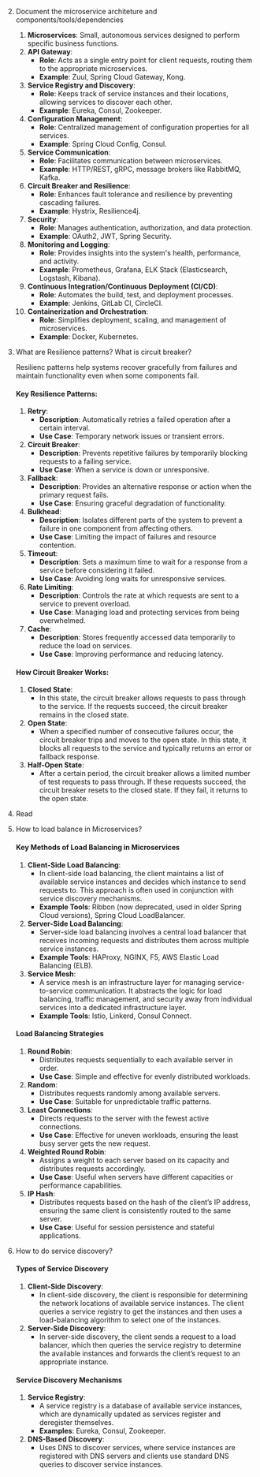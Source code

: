 2. Document the microservice architeture and components/tools/dependencies

   1. **Microservices**: Small, autonomous services designed to perform specific business functions.
   2. **API Gateway**:
      - **Role**: Acts as a single entry point for client requests, routing them to the appropriate microservices.
      - **Example**: Zuul, Spring Cloud Gateway, Kong.
   3. **Service Registry and Discovery**:
      - **Role**: Keeps track of service instances and their locations, allowing services to discover each other.
      - **Example**: Eureka, Consul, Zookeeper.
   4. **Configuration Management**:
      - **Role**: Centralized management of configuration properties for all services.
      - **Example**: Spring Cloud Config, Consul.
   5. **Service Communication**:
      - **Role**: Facilitates communication between microservices.
      - **Example**: HTTP/REST, gRPC, message brokers like RabbitMQ, Kafka.
   6. **Circuit Breaker and Resilience**:
      - **Role**: Enhances fault tolerance and resilience by preventing cascading failures.
      - **Example**: Hystrix, Resilience4j.
   7. **Security**:
      - **Role**: Manages authentication, authorization, and data protection.
      - **Example**: OAuth2, JWT, Spring Security.
   8. **Monitoring and Logging**:
      - **Role**: Provides insights into the system's health, performance, and activity.
      - **Example**: Prometheus, Grafana, ELK Stack (Elasticsearch, Logstash, Kibana).
   9. **Continuous Integration/Continuous Deployment (CI/CD)**:
      - **Role**: Automates the build, test, and deployment processes.
      - **Example**: Jenkins, GitLab CI, CircleCI.
   10. **Containerization and Orchestration**:
       - **Role**: Simplifies deployment, scaling, and management of microservices.
       - **Example**: Docker, Kubernetes.

3. What are Resilience patterns? What is circuit breaker?

   Resilienc patterns help systems recover gracefully from failures and maintain functionality even when some components fail.

   #### Key Resilience Patterns:

   1. **Retry**:
      - **Description**: Automatically retries a failed operation after a certain interval.
      - **Use Case**: Temporary network issues or transient errors.
   2. **Circuit Breaker**:
      - **Description**: Prevents repetitive failures by temporarily blocking requests to a failing service.
      - **Use Case**: When a service is down or unresponsive.
   3. **Fallback**:
      - **Description**: Provides an alternative response or action when the primary request fails.
      - **Use Case**: Ensuring graceful degradation of functionality.
   4. **Bulkhead**:
      - **Description**: Isolates different parts of the system to prevent a failure in one component from affecting others.
      - **Use Case**: Limiting the impact of failures and resource contention.
   5. **Timeout**:
      - **Description**: Sets a maximum time to wait for a response from a service before considering it failed.
      - **Use Case**: Avoiding long waits for unresponsive services.
   6. **Rate Limiting**:
      - **Description**: Controls the rate at which requests are sent to a service to prevent overload.
      - **Use Case**: Managing load and protecting services from being overwhelmed.
   7. **Cache**:
      - **Description**: Stores frequently accessed data temporarily to reduce the load on services.
      - **Use Case**: Improving performance and reducing latency.

   #### How Circuit Breaker Works:

   1. **Closed State**:
      - In this state, the circuit breaker allows requests to pass through to the service. If the requests succeed, the circuit breaker remains in the closed state.
   2. **Open State**:
      - When a specified number of consecutive failures occur, the circuit breaker trips and moves to the open state. In this state, it blocks all requests to the service and typically returns an error or fallback response.
   3. **Half-Open State**:
      - After a certain period, the circuit breaker allows a limited number of test requests to pass through. If these requests succeed, the circuit breaker resets to the closed state. If they fail, it returns to the open state.

4. Read 

5. How to load balance in Microservices?

   #### Key Methods of Load Balancing in Microservices

   1. **Client-Side Load Balancing**:
      - In client-side load balancing, the client maintains a list of available service instances and decides which instance to send requests to. This approach is often used in conjunction with service discovery mechanisms.
      - **Example Tools**: Ribbon (now deprecated, used in older Spring Cloud versions), Spring Cloud LoadBalancer.
   2. **Server-Side Load Balancing**:
      - Server-side load balancing involves a central load balancer that receives incoming requests and distributes them across multiple service instances.
      - **Example Tools**: HAProxy, NGINX, F5, AWS Elastic Load Balancing (ELB).
   3. **Service Mesh**:
      - A service mesh is an infrastructure layer for managing service-to-service communication. It abstracts the logic for load balancing, traffic management, and security away from individual services into a dedicated infrastructure layer.
      - **Example Tools**: Istio, Linkerd, Consul Connect.

   #### Load Balancing Strategies

   1. **Round Robin**:
      - Distributes requests sequentially to each available server in order.
      - **Use Case**: Simple and effective for evenly distributed workloads.
   2. **Random**:
      - Distributes requests randomly among available servers.
      - **Use Case**: Suitable for unpredictable traffic patterns.
   3. **Least Connections**:
      - Directs requests to the server with the fewest active connections.
      - **Use Case**: Effective for uneven workloads, ensuring the least busy server gets the new request.
   4. **Weighted Round Robin**:
      - Assigns a weight to each server based on its capacity and distributes requests accordingly.
      - **Use Case**: Useful when servers have different capacities or performance capabilities.
   5. **IP Hash**:
      - Distributes requests based on the hash of the client’s IP address, ensuring the same client is consistently routed to the same server.
      - **Use Case**: Useful for session persistence and stateful applications.

6. How to do service discovery?

   #### Types of Service Discovery

   1. **Client-Side Discovery**:
      - In client-side discovery, the client is responsible for determining the network locations of available service instances. The client queries a service registry to get the instances and then uses a load-balancing algorithm to select one of the instances.
   2. **Server-Side Discovery**:
      - In server-side discovery, the client sends a request to a load balancer, which then queries the service registry to determine the available instances and forwards the client’s request to an appropriate instance.

   #### Service Discovery Mechanisms

   1. **Service Registry**:
      - A service registry is a database of available service instances, which are dynamically updated as services register and deregister themselves.
      - **Examples**: Eureka, Consul, Zookeeper.
   2. **DNS-Based Discovery**:
      - Uses DNS to discover services, where service instances are registered with DNS servers and clients use standard DNS queries to discover service instances.